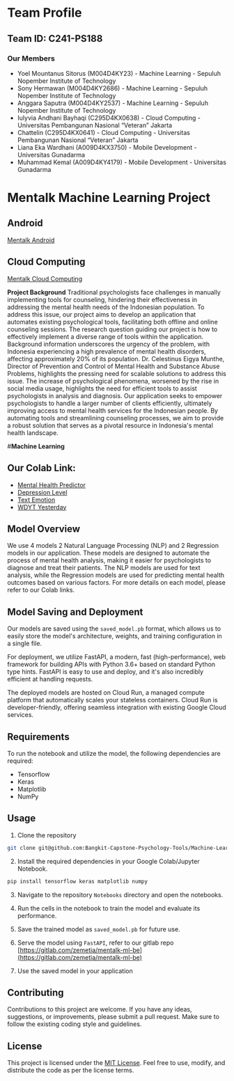 # Team Profile
## Team ID: C241-PS188
### Our Members
- Yoel Mountanus Sitorus (M004D4KY23) - Machine Learning - Sepuluh Nopember Institute of Technology
- Sony Hermawan (M004D4KY2686) - Machine Learning - Sepuluh Nopember Institute of Technology		
- Anggara Saputra (M004D4KY2537) - Machine Learning - Sepuluh Nopember Institute of Technology		
- Iulyvia Andhani Bayhaqi (C295D4KX0638) - Cloud Computing - Universitas Pembangunan Nasional “Veteran” Jakarta		
- Chattelin (C295D4KX0641) - Cloud Computing - Universitas Pembangunan Nasional “Veteran” Jakarta		
- Liana Eka Wardhani (A009D4KX3750) - Mobile Development - Universitas Gunadarma		
- Muhammad Kemal (A009D4KY4179) - Mobile Development - Universitas Gunadarma		

# Mentalk Machine Learning Project

## **Android**
[Mentalk Android](https://github.com/skizofrenzoned/MentalkApp)

## **Cloud Computing**
[Mentalk Cloud Computing](https://github.com/Bangkit-Capstone-Psychology-Tools/m-backend)

**Project Background**
Traditional psychologists face challenges in manually implementing tools for counseling, hindering their effectiveness in addressing the mental health needs of the Indonesian population. To address this issue, our project aims to develop an application that automates existing psychological tools, facilitating both offline and online counseling sessions. The research question guiding our project is how to effectively implement a diverse range of tools within the application. Background information underscores the urgency of the problem, with Indonesia experiencing a high prevalence of mental health disorders, affecting approximately 20% of its population. Dr. Celestinus Eigya Munthe, Director of Prevention and Control of Mental Health and Substance Abuse Problems, highlights the pressing need for scalable solutions to address this issue. The increase of psychological phenomena, worsened by the rise in social media usage, highlights the need for efficient tools to assist psychologists in analysis and diagnosis. Our application seeks to empower psychologists to handle a larger number of clients efficiently, ultimately improving access to mental health services for the Indonesian people. By automating tools and streamlining counseling processes, we aim to provide a robust solution that serves as a pivotal resource in Indonesia's mental health landscape.

#**Machine Learning**

## **Our Colab Link:**
- [Mental Health Predictor](https://colab.research.google.com/drive/1ERyqqPszdFqunyAq0iLuEo25VrEHfSHh?usp=sharing)
- [Depression Level](https://colab.research.google.com/drive/1vk9vF-euRj0f-hoTICzCI9_qb58Gcge-#scrollTo=z2DYgje1nZ9w)
- [Text Emotion](https://colab.research.google.com/drive/1N466i6slbdyNBjfDg_PtZjdPRmIHHmOv#scrollTo=YRN1VM5fga1E)
- [WDYT Yesterday](https://colab.research.google.com/drive/1IVp3cpMxqGC9IO2ZrRMxpvMh_N5BrRAT?authuser=2#scrollTo=gZqdm2mMCDA7)

## **Model Overview**
We use 4 models 2 Natural Language Processing (NLP) and 2 Regression models in our application. These models are designed to automate the process of mental health analysis, making it easier for psychologists to diagnose and treat their patients. The NLP models are used for text analysis, while the Regression models are used for predicting mental health outcomes based on various factors. For more details on each model, please refer to our Colab links.

## **Model Saving and Deployment**

Our models are saved using the `saved_model.pb` format, which allows us to easily store the model's architecture, weights, and training configuration in a single file.

For deployment, we utilize FastAPI, a modern, fast (high-performance), web framework for building APIs with Python 3.6+ based on standard Python type hints. FastAPI is easy to use and deploy, and it's also incredibly efficient at handling requests.

The deployed models are hosted on Cloud Run, a managed compute platform that automatically scales your stateless containers. Cloud Run is developer-friendly, offering seamless integration with existing Google Cloud services.

## **Requirements**

To run the notebook and utilize the model, the following dependencies are required:
- Tensorflow
- Keras
- Matplotlib
- NumPy

## Usage

1. Clone the repository

```bash
git clone git@github.com:Bangkit-Capstone-Psychology-Tools/Machine-Learning.git
```

2. Install the required dependencies in your Google Colab/Jupyter Notebook.

```bash
pip install tensorflow keras matplotlib numpy
```

3. Navigate to the repository `Notebooks` directory and open the notebooks.

4. Run the cells in the notebook to train the model and evaluate its performance.
   
5. Save the trained model as `saved_model.pb` for future use.
   
6. Serve the model using `FastAPI`, refer to our gitlab repo [https://gitlab.com/zemetia/mentalk-ml-be](https://gitlab.com/zemetia/mentalk-ml-be)

7. Use the saved model in your application

## Contributing

Contributions to this project are welcome. If you have any ideas, suggestions, or improvements, please submit a pull request. Make sure to follow the existing coding style and guidelines.

## License

This project is licensed under the [MIT License](https://opensource.org/licenses/MIT). Feel free to use, modify, and distribute the code as per the license terms.
